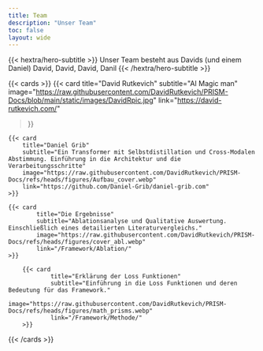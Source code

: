 ```yaml
---
title: Team
description: "Unser Team"
toc: false
layout: wide
---
```


<div class="hx-mt-4"></div>
<div class="hx-mb-12">
{{< hextra/hero-subtitle >}}
Unser Team besteht aus Davids (und einem Daniel)
  David, David, David, Danil
{{< /hextra/hero-subtitle >}}
</div>

{{< cards >}}
  {{< card
        title="David Rutkevich"
        subtitle="AI Magic man"
        image="https://raw.githubusercontent.com/DavidRutkevich/PRISM-Docs/blob/main/static/images/DavidRpic.jpg"
        link="https://david-rutkevich.com/"
  >}}

    {{< card
        title="Daniel Grib"
        subtitle="Ein Transformer mit Selbstdistillation und Cross-Modalen Abstimmung. Einführung in die Architektur und die Verarbeitungsschritte"
        image="https://raw.githubusercontent.com/DavidRutkevich/PRISM-Docs/refs/heads/figures/Aufbau_cover.webp"
        link="https://github.com/Daniel-Grib/daniel-grib.com"
    >}}

    {{< card
            title="Die Ergebnisse"
            subtitle="Ablationsanalyse und Qualitative Auswertung. Einschließlich eines detailierten Literaturvergleichs."
            image="https://raw.githubusercontent.com/DavidRutkevich/PRISM-Docs/refs/heads/figures/cover_abl.webp"
            link="/Framework/Ablation/"
    >}}

        {{< card
                title="Erklärung der Loss Funktionen"
                subtitle="Einführung in die Loss Funktionen und deren Bedeutung für das Framework."
                image="https://raw.githubusercontent.com/DavidRutkevich/PRISM-Docs/refs/heads/figures/math_prisms.webp"
                link="/Framework/Methode/"
        >}}
{{< /cards >}}

